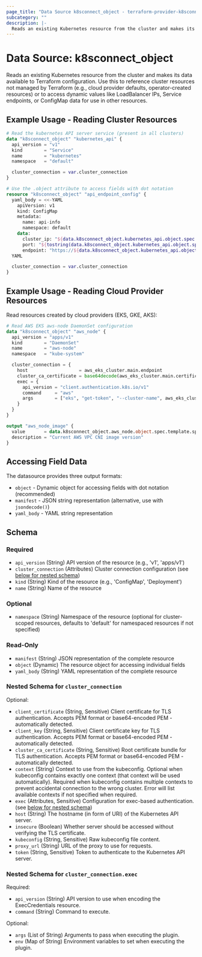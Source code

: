 ```yaml
---
page_title: "Data Source k8sconnect_object - terraform-provider-k8sconnect"
subcategory: ""
description: |-
  Reads an existing Kubernetes resource from the cluster and makes its data available to Terraform configuration. Use this to reference cluster resources not managed by Terraform (e.g., cloud provider defaults, operator-created resources) or to access dynamic values like LoadBalancer IPs, Service endpoints, or ConfigMap data for use in other resources.
---
```


# Data Source: k8sconnect_object

Reads an existing Kubernetes resource from the cluster and makes its data available to Terraform configuration. Use this to reference cluster resources not managed by Terraform (e.g., cloud provider defaults, operator-created resources) or to access dynamic values like LoadBalancer IPs, Service endpoints, or ConfigMap data for use in other resources.

## Example Usage - Reading Cluster Resources

<!-- runnable-test: object-datasource-read-service -->
```terraform
# Read the kubernetes API server service (present in all clusters)
data "k8sconnect_object" "kubernetes_api" {
  api_version = "v1"
  kind        = "Service"
  name        = "kubernetes"
  namespace   = "default"

  cluster_connection = var.cluster_connection
}

# Use the .object attribute to access fields with dot notation
resource "k8sconnect_object" "api_endpoint_config" {
  yaml_body = <<-YAML
    apiVersion: v1
    kind: ConfigMap
    metadata:
      name: api-info
      namespace: default
    data:
      cluster_ip: "${data.k8sconnect_object.kubernetes_api.object.spec.clusterIP}"
      port: "${tostring(data.k8sconnect_object.kubernetes_api.object.spec.ports[0].port)}"
      endpoint: "https://${data.k8sconnect_object.kubernetes_api.object.spec.clusterIP}:${tostring(data.k8sconnect_object.kubernetes_api.object.spec.ports[0].port)}"
  YAML

  cluster_connection = var.cluster_connection
}
```
<!-- /runnable-test -->

## Example Usage - Reading Cloud Provider Resources

Read resources created by cloud providers (EKS, GKE, AKS):

```terraform
# Read AWS EKS aws-node DaemonSet configuration
data "k8sconnect_object" "aws_node" {
  api_version = "apps/v1"
  kind        = "DaemonSet"
  name        = "aws-node"
  namespace   = "kube-system"

  cluster_connection = {
    host                   = aws_eks_cluster.main.endpoint
    cluster_ca_certificate = base64decode(aws_eks_cluster.main.certificate_authority[0].data)
    exec = {
      api_version = "client.authentication.k8s.io/v1"
      command     = "aws"
      args        = ["eks", "get-token", "--cluster-name", aws_eks_cluster.main.name]
    }
  }
}

output "aws_node_image" {
  value       = data.k8sconnect_object.aws_node.object.spec.template.spec.containers[0].image
  description = "Current AWS VPC CNI image version"
}
```

## Accessing Field Data

The datasource provides three output formats:

- `object` - Dynamic object for accessing fields with dot notation (recommended)
- `manifest` - JSON string representation (alternative, use with `jsondecode()`)
- `yaml_body` - YAML string representation

<!-- schema generated by tfplugindocs -->
## Schema

### Required

- `api_version` (String) API version of the resource (e.g., 'v1', 'apps/v1')
- `cluster_connection` (Attributes) Cluster connection configuration (see [below for nested schema](#nestedatt--cluster_connection))
- `kind` (String) Kind of the resource (e.g., 'ConfigMap', 'Deployment')
- `name` (String) Name of the resource

### Optional

- `namespace` (String) Namespace of the resource (optional for cluster-scoped resources, defaults to 'default' for namespaced resources if not specified)

### Read-Only

- `manifest` (String) JSON representation of the complete resource
- `object` (Dynamic) The resource object for accessing individual fields
- `yaml_body` (String) YAML representation of the complete resource

<a id="nestedatt--cluster_connection"></a>
### Nested Schema for `cluster_connection`

Optional:

- `client_certificate` (String, Sensitive) Client certificate for TLS authentication. Accepts PEM format or base64-encoded PEM - automatically detected.
- `client_key` (String, Sensitive) Client certificate key for TLS authentication. Accepts PEM format or base64-encoded PEM - automatically detected.
- `cluster_ca_certificate` (String, Sensitive) Root certificate bundle for TLS authentication. Accepts PEM format or base64-encoded PEM - automatically detected.
- `context` (String) Context to use from the kubeconfig. Optional when kubeconfig contains exactly one context (that context will be used automatically). Required when kubeconfig contains multiple contexts to prevent accidental connection to the wrong cluster. Error will list available contexts if not specified when required.
- `exec` (Attributes, Sensitive) Configuration for exec-based authentication. (see [below for nested schema](#nestedatt--cluster_connection--exec))
- `host` (String) The hostname (in form of URI) of the Kubernetes API server.
- `insecure` (Boolean) Whether server should be accessed without verifying the TLS certificate.
- `kubeconfig` (String, Sensitive) Raw kubeconfig file content.
- `proxy_url` (String) URL of the proxy to use for requests.
- `token` (String, Sensitive) Token to authenticate to the Kubernetes API server.

<a id="nestedatt--cluster_connection--exec"></a>
### Nested Schema for `cluster_connection.exec`

Required:

- `api_version` (String) API version to use when encoding the ExecCredentials resource.
- `command` (String) Command to execute.

Optional:

- `args` (List of String) Arguments to pass when executing the plugin.
- `env` (Map of String) Environment variables to set when executing the plugin.
